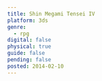 ```yaml
---
title: Shin Megami Tensei IV
platform: 3ds
genre:
  - rpg
digital: false
physical: true
guide: false
pending: false
posted: 2014-02-10
---
```

